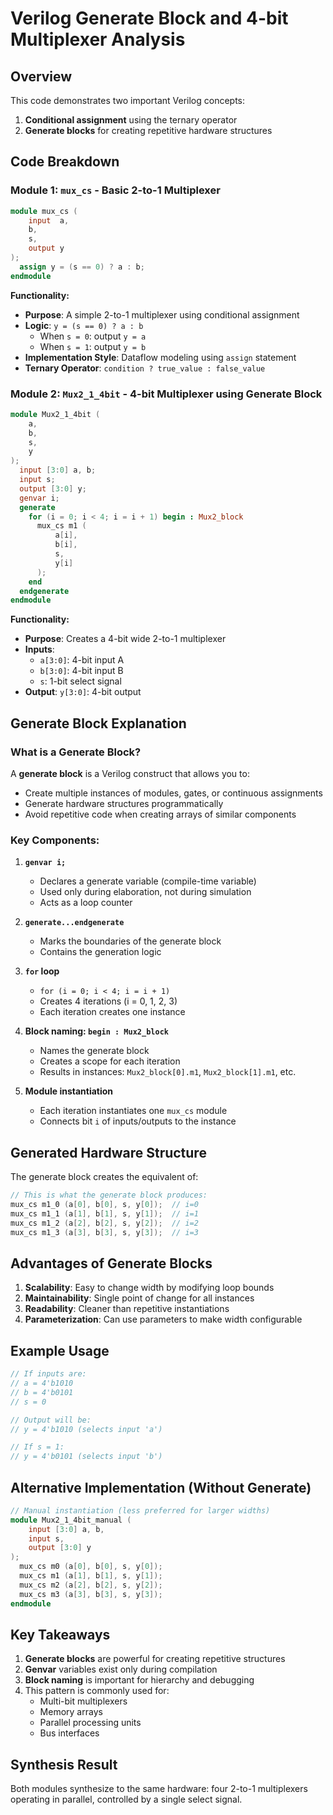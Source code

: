 # Verilog Generate Block and 4-bit Multiplexer Analysis

## Overview
This code demonstrates two important Verilog concepts:
1. **Conditional assignment** using the ternary operator
2. **Generate blocks** for creating repetitive hardware structures

## Code Breakdown

### Module 1: `mux_cs` - Basic 2-to-1 Multiplexer

```verilog
module mux_cs (
    input  a,
    b,
    s,
    output y
);
  assign y = (s == 0) ? a : b;
endmodule
```

**Functionality:**
- **Purpose**: A simple 2-to-1 multiplexer using conditional assignment
- **Logic**: `y = (s == 0) ? a : b`
  - When `s = 0`: output `y = a`
  - When `s = 1`: output `y = b`
- **Implementation Style**: Dataflow modeling using `assign` statement
- **Ternary Operator**: `condition ? true_value : false_value`

### Module 2: `Mux2_1_4bit` - 4-bit Multiplexer using Generate Block

```verilog
module Mux2_1_4bit (
    a,
    b,
    s,
    y
);
  input [3:0] a, b;
  input s;
  output [3:0] y;
  genvar i;
  generate
    for (i = 0; i < 4; i = i + 1) begin : Mux2_block
      mux_cs m1 (
          a[i],
          b[i],
          s,
          y[i]
      );
    end
  endgenerate
endmodule
```

**Functionality:**
- **Purpose**: Creates a 4-bit wide 2-to-1 multiplexer
- **Inputs**: 
  - `a[3:0]`: 4-bit input A
  - `b[3:0]`: 4-bit input B
  - `s`: 1-bit select signal
- **Output**: `y[3:0]`: 4-bit output

## Generate Block Explanation

### What is a Generate Block?
A **generate block** is a Verilog construct that allows you to:
- Create multiple instances of modules, gates, or continuous assignments
- Generate hardware structures programmatically
- Avoid repetitive code when creating arrays of similar components

### Key Components:

1. **`genvar i;`**
   - Declares a generate variable (compile-time variable)
   - Used only during elaboration, not during simulation
   - Acts as a loop counter

2. **`generate...endgenerate`**
   - Marks the boundaries of the generate block
   - Contains the generation logic

3. **`for` loop**
   - `for (i = 0; i < 4; i = i + 1)`
   - Creates 4 iterations (i = 0, 1, 2, 3)
   - Each iteration creates one instance

4. **Block naming: `begin : Mux2_block`**
   - Names the generate block
   - Creates a scope for each iteration
   - Results in instances: `Mux2_block[0].m1`, `Mux2_block[1].m1`, etc.

5. **Module instantiation**
   - Each iteration instantiates one `mux_cs` module
   - Connects bit `i` of inputs/outputs to the instance

## Generated Hardware Structure

The generate block creates the equivalent of:

```verilog
// This is what the generate block produces:
mux_cs m1_0 (a[0], b[0], s, y[0]);  // i=0
mux_cs m1_1 (a[1], b[1], s, y[1]);  // i=1
mux_cs m1_2 (a[2], b[2], s, y[2]);  // i=2
mux_cs m1_3 (a[3], b[3], s, y[3]);  // i=3
```

## Advantages of Generate Blocks

1. **Scalability**: Easy to change width by modifying loop bounds
2. **Maintainability**: Single point of change for all instances
3. **Readability**: Cleaner than repetitive instantiations
4. **Parameterization**: Can use parameters to make width configurable

## Example Usage

```verilog
// If inputs are:
// a = 4'b1010
// b = 4'b0101
// s = 0

// Output will be:
// y = 4'b1010 (selects input 'a')

// If s = 1:
// y = 4'b0101 (selects input 'b')
```

## Alternative Implementation (Without Generate)

```verilog
// Manual instantiation (less preferred for larger widths)
module Mux2_1_4bit_manual (
    input [3:0] a, b,
    input s,
    output [3:0] y
);
  mux_cs m0 (a[0], b[0], s, y[0]);
  mux_cs m1 (a[1], b[1], s, y[1]);
  mux_cs m2 (a[2], b[2], s, y[2]);
  mux_cs m3 (a[3], b[3], s, y[3]);
endmodule
```

## Key Takeaways

1. **Generate blocks** are powerful for creating repetitive structures
2. **Genvar** variables exist only during compilation
3. **Block naming** is important for hierarchy and debugging
4. This pattern is commonly used for:
   - Multi-bit multiplexers
   - Memory arrays
   - Parallel processing units
   - Bus interfaces

## Synthesis Result
Both modules synthesize to the same hardware: four 2-to-1 multiplexers operating in parallel, controlled by a single select signal.
